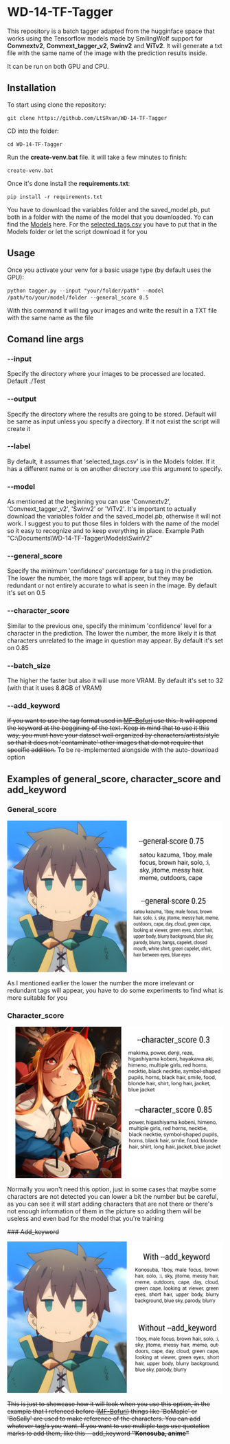 # WD-14-TF-Tagger

This repository is a batch tagger adapted from the hugginface space that works using the Tensorflow models made by SmilingWolf support for **Convnextv2**, **Convnext_tagger_v2**, **Swinv2** and **ViTv2**. It will generate a txt file with the same name of the image with the prediction results inside.

It can be run on both GPU and CPU.

## Installation
To start using clone the repository:

    git clone https://github.com/LtSRvan/WD-14-TF-Tagger

CD into the folder:

    cd WD-14-TF-Tagger
    
Run the **create-venv.bat** file. it will take a few minutes to finish:

    create-venv.bat

Once it's done install the **requirements.txt**:

    pip install -r requirements.txt

You have to download the variables folder and the saved_model.pb, put both in a folder with the name of the model that you downloaded. Yo can find the [Models](https://huggingface.co/SmilingWolf) here.
For the [selected_tags.csv](https://huggingface.co/SmilingWolf/wd-v1-4-swinv2-tagger-v2/resolve/main/selected_tags.csv) you have to put that in the Models folder or let the script download it for you

## Usage

Once you activate your venv for a basic usage type (by default uses the GPU):

    python tagger.py --input "your/folder/path" --model /path/to/your/model/folder --general_score 0.5
   
With this command it will tag your images and write the result in a TXT file with the same name as the file

## Comand line args

### --input
Specify the directory where your images to be processed are located. Default ./Test

### --output 
Specify the directory where the results are going to be stored. Default will be same as input unless you specify a directory. If it not exist the script will create it

### --label
By default, it assumes that 'selected_tags.csv' is in the Models folder. If it has a different name or is on another directory use this argument to specify.

### --model
As mentioned at the beginning you can use 'Convnextv2', 'Convnext_tagger_v2', 'Swinv2' or 'ViTv2'. It's important to actually download the variables folder and the saved_model.pb, otherwise it will not work. I suggest you to put those files in folders with the name of the model so it easy to recognize and to keep everything in place. Example Path "C:\Documents\WD-14-TF-Tagger\Models\SwinV2"

### --general_score
Specify the minimum 'confidence' percentage for a tag in the prediction. The lower the number, the more tags will appear, but they may be redundant or not entirely accurate to what is seen in the image.
By default it's set on 0.5
 
### --character_score
Similar to the previous one, specify the minimum 'confidence' level for a character in the prediction. The lower the number, the more likely it is that characters unrelated to the image in question may appear.
By default it's set on 0.85

### --batch_size 
The higher the faster but also it will use more VRAM. By default it's set to 32 (with that it uses 8.8GB of VRAM)

### --add_keyword
~~If you want to use the tag format used in [MF-Bofuri](https://huggingface.co/MyneFactory/MF-Bofuri) use this. It will append the keyword at the beggining of the text. Keep in mind that to use it this way, you must have your dataset well organized by characters/artists/style so that it does not 'contaminate' other images that do not require that specific addition.~~ To be re-implemented alongside with the auto-download option

## Examples of **general_score**, **character_score** and **add_keyword**

### General_score

![Kazuma_general_score](/Examples/Kazuma_general_score.jpg)

As I mentioned earlier the lower the number the more irrelevant or redundant tags will appear, you have to do some experiments to find what is more suitable for you

### Character_score

![Power_character_score](/Examples/Chainsaw_character_score.jpg)

Normally you won't need this option, just in some cases that maybe some characters are not detected you can lower a bit the number but be careful, as you can see it will start adding characters that are not there or there's not enough information of them in the picture so adding them will be useless and even bad for the model that you're training

~~### Add_keyword~~

~~![Kazuma_add_keyword](/Examples/Kazuma_keyword.jpg)~~

~~This is just to showcase how it will look when you use this option, in the example that I refenced before ([MF-Bofuri](https://huggingface.co/MyneFactory/MF-Bofuri)) things like 'BoMaple' or 'BoSally' are used to make reference of the characters. You can add whatever tag/s you want. If you want to use multiple tags use quotation marks to add them, like this --add_keyword **"Konosuba, anime"**~~
